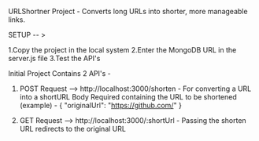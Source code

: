 URLShortner Project - Converts long URLs into shorter, more manageable links.

SETUP -- >

1.Copy the project in the local system
2.Enter the MongoDB URL in the server.js file
3.Test the API's


Initial Project Contains 2 API's - 
1. POST Request -->
http://localhost:3000/shorten - For converting a URL into a shortURL
Body Required containing the URL to be shortened (example) - 
{
    "originalUrl": "https://github.com/"
}

2. GET Request -->
http://localhost:3000/:shortUrl - Passing the shorten URL redirects to the original URL
